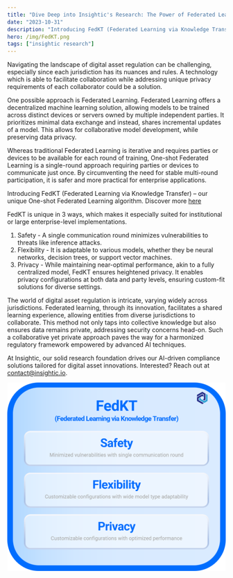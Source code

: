```yaml
---
title: "Dive Deep into Insightic's Research: The Power of Federated Learning"
date: "2023-10-31"
description: "Introducing FedKT (Federated Learning via Knowledge Transfer)"
hero: /img/FedKT.png
tags: ["insightic research"]
---
```


Navigating the landscape of digital asset regulation can be challenging, especially since each jurisdiction has its nuances and rules. A technology which is able to facilitate collaboration while addressing unique privacy requirements of each collaborator could be a solution.

One possible approach is Federated Learning. Federated Learning offers a decentralized machine learning solution, allowing models to be trained across distinct devices or servers owned by multiple independent parties. It prioritizes minimal data exchange and instead, shares incremental updates of a model. This allows for collaborative model development, while preserving data privacy.

Whereas traditional Federated Learning is iterative and requires parties or devices to be available for each round of training, One-shot Federated Learning is a single-round approach requiring parties or devices to communicate just once. By circumventing the need for stable multi-round participation, it is safer and more practical for enterprise applications.

Introducing FedKT (Federated Learning via Knowledge Transfer) – our unique One-shot Federated Learning algorithm. Discover more [here](https://arxiv.org/abs/2010.01017)

FedKT is unique in 3 ways, which makes it especially suited for institutional or large enterprise-level implementations.

1) Safety - A single communication round minimizes vulnerabilities to threats like inference attacks.
2) Flexibility - It is adaptable to various models, whether they be neural networks, decision trees, or support vector machines.
3) Privacy - While maintaining near-optimal performance, akin to a fully centralized model, FedKT ensures heightened privacy. It enables privacy configurations at both data and party levels, ensuring custom-fit solutions for diverse settings.

The world of digital asset regulation is intricate, varying widely across jurisdictions. Federated learning, through its innovation, facilitates a shared learning experience, allowing entities from diverse jurisdictions to collaborate. This method not only taps into collective knowledge but also ensures data remains private, addressing security concerns head-on. Such a collaborative yet private approach paves the way for a harmonized regulatory framework empowered by advanced AI techniques.

At Insightic, our solid research foundation drives our AI-driven compliance solutions tailored for digital asset innovations. Interested? Reach out at contact@insightic.io.

![FedKT](/img/FedKT.png)
